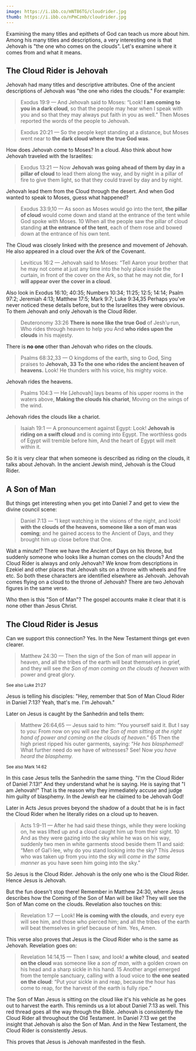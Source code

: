 ```yaml
---
image: https://i.ibb.co/mNT86TG/cloudrider.jpg
thumb: https://i.ibb.co/nPmCzmb/cloudrider.jpg
---
```

Examining the many titles and epithets of God can teach us more about him. Among his many titles and descriptions, a very interesting one is that Jehovah is "the one who comes on the clouds". Let's examine where it comes from and what it means.

## The Cloud Rider is Jehovah

Jehovah had many titles and descriptive attributes. One of the ancient descriptions of Jehovah was "the one who rides the clouds." For example:

> Exodus 19:9 — And Jehovah said to Moses: “Look! **I am coming to you in a dark cloud**, so that the people may hear when I speak with you and so that they may always put faith in you as well.” Then Moses reported the words of the people to Jehovah.

> Exodus 20:21 — So the people kept standing at a distance, but Moses went near to **the dark cloud where the true God was**.

How does Jehovah come to Moses? In a cloud. Also think about how Jehovah traveled with the Israelites:

> Exodus 13:21 — Now **Jehovah was going ahead of them by day in a pillar of cloud** to lead them along the way, and by night in a pillar of fire to give them light, so that they could travel by day and by night.

Jehovah lead them from the Cloud through the desert. And when God wanted to speak to Moses, guess what happened?

> Exodus 33:9,10 — As soon as Moses would go into the tent, **the pillar of cloud** would come down and stand at the entrance of the tent while God spoke with Moses. 10 When all the people saw the pillar of cloud standing **at the entrance of the tent**, each of them rose and bowed down at the entrance of his own tent.

The Cloud was closely linked with the presence and movement of Jehovah. He also appeared in a cloud over the Ark of the Covenant.

> Leviticus 16:2 — Jehovah said to Moses: “Tell Aaron your brother that he may not come at just any time into the holy place inside the curtain, in front of the cover on the Ark, so that he may not die, for **I will appear over the cover in a cloud**.

Also look in Exodus 16:10; 40:35; Numbers 10:34; 11:25; 12:5; 14:14; Psalm 97:2; Jeremiah 4:13; Matthew 17:5; Mark 9:7; Luke 9:34,35 Perhaps you've never noticed these details before, but to the Israelites they were obvious. To them Jehovah and only Jehovah is the Cloud Rider.

> Deuteronomy 33:26 **There is none like the true God** of Jeshʹu·run, Who rides through heaven to help you And **who rides upon the clouds** in his majesty.

There is **no one** other than Jehovah who rides on the clouds.

> Psalms 68:32,33 — O kingdoms of the earth, sing to God, Sing praises to **Jehovah, 33 To the one who rides the ancient heaven of heavens.** Look! He thunders with his voice, his mighty voice.

Jehovah rides the heavens.

> Psalms 104:3 — He [Jehovah] lays beams of his upper rooms in the waters above, **Making the clouds his chariot**, Moving on the wings of the wind.

Jehovah rides the clouds like a chariot.

> Isaiah 19:1 — A pronouncement against Egypt: Look! **Jehovah is riding on a swift cloud** and is coming into Egypt. The worthless gods of Egypt will tremble before him, And the heart of Egypt will melt within it.

So it is very clear that when someone is described as riding on the clouds, it talks about Jehovah. In the ancient Jewish mind, Jehovah is the Cloud Rider. 

## A Son of Man

But things get interesting when you get into Daniel 7 and get to view the divine council scene:

> Daniel 7:13 — “I kept watching in the visions of the night, and look! **with the clouds of the heavens, someone like a son of man was coming**; and he gained access to the Ancient of Days, and they brought him up close before that One.

Wait a minute!? There we have the Ancient of Days on his throne, but suddenly someone who looks like a human comes on the clouds? And the Cloud Rider is always and only Jehovah?  We know from descriptions in Ezekiel and other places that Jehovah sits on a throne with wheels and fire etc. So both these characters are identified elsewhere as Jehovah. Jehovah comes flying on a cloud to the throne of Jehovah? There are two Jehovah figures in the same verse.

Who then is this "Son of Man"? The gospel accounts make it clear that it is none other than Jesus Christ.

## The Cloud Rider is Jesus

Can we support this connection? Yes. In the New Testament things get even clearer.

> Matthew 24:30 — Then the sign of the Son of man will appear in heaven, and all the tribes of the earth will beat themselves in grief, and they will see _the Son of man coming on the clouds of heaven_ with power and great glory.

<small> See also Luke 21:27 </small>

Jesus is telling his disciples: "Hey, remember that Son of Man Cloud Rider in Daniel 7:13? Yeah, that's me. I'm Jehovah." 

Later on Jesus is caught by the Sanhedrin and tells them:

> Matthew 26:64,65 — Jesus said to him: “You yourself said it. But I say to you: From now on you will _see the Son of man sitting at the right hand of power and coming on the clouds of heaven_.” 65 Then the high priest ripped his outer garments, saying: “_He has blasphemed!_ What further need do we have of witnesses? See! Now _you have heard the blasphemy._

<small> See also Mark 14:62 </small>

In this case Jesus tells the Sanhedrin the same thing. "I'm the Cloud Rider of Daniel 7:13!" And they understand what he is saying. He is saying that "I am Jehovah!" That is the reason why they immediately accuse and judge him guilty of blasphemy. In the Jewish ear he claimed to be Jehovah God! 

Later in Acts Jesus proves beyond the shadow of a doubt that he is in fact the Cloud Rider when he literally rides on a cloud up to heaven.

> Acts 1:9-11 — After he had said these things, while they were looking on, he was lifted up and a cloud caught him up from their sight. 10 And as they were gazing into the sky while he was on his way, suddenly two men in white garments stood beside them 11 and said: “Men of Galʹi·lee, why do you stand looking into the sky? This Jesus who was taken up from you into the sky will _come in the same manner_ as you have seen him going into the sky.”

So Jesus is the Cloud Rider. Jehovah is the only one who is the Cloud Rider. Hence Jesus is Jehovah. 

But the fun doesn't stop there! Remember in Matthew 24:30, where Jesus describes how the Coming of the Son of Man will be like? They will see the Son of Man come on the clouds. Revelation also touches on this:

> Revelation 1:7 — Look! **He is coming with the clouds**, and every eye will see him, and those who pierced him; and all the tribes of the earth will beat themselves in grief because of him. Yes, Amen.

This verse also proves that Jesus is the Cloud Rider who is the same as Jehovah. Revelation goes on:

> Revelation 14:14,15 — Then I saw, and look! **a white cloud**, and **seated on the cloud** was someone like a _son of man_, with a golden crown on his head and a sharp sickle in his hand. 15 Another angel emerged from the temple sanctuary, calling with a loud voice to **the one seated on the cloud**: “Put your sickle in and reap, because the hour has come to reap, for the harvest of the earth is fully ripe.”

The Son of Man Jesus is sitting on the cloud like it's his vehicle as he goes out to harvest the earth. This reminds us a lot about Daniel 7:13 as well. This red thread goes all the way through the Bible. Jehovah is consistently the Cloud Rider all throughout the Old Testament. In Daniel 7:13 we get the insight that Jehovah is also the Son of Man. And in the New Testament, the Cloud Rider is consistently Jesus. 

This proves that Jesus is Jehovah manifested in the flesh. 
